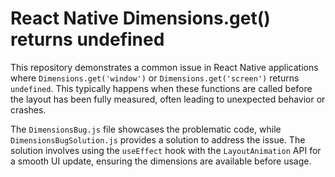 # React Native Dimensions.get() returns undefined

This repository demonstrates a common issue in React Native applications where `Dimensions.get('window')` or `Dimensions.get('screen')` returns `undefined`. This typically happens when these functions are called before the layout has been fully measured, often leading to unexpected behavior or crashes.

The `DimensionsBug.js` file showcases the problematic code, while `DimensionsBugSolution.js` provides a solution to address the issue.  The solution involves using the `useEffect` hook with the `LayoutAnimation` API for a smooth UI update, ensuring the dimensions are available before usage.